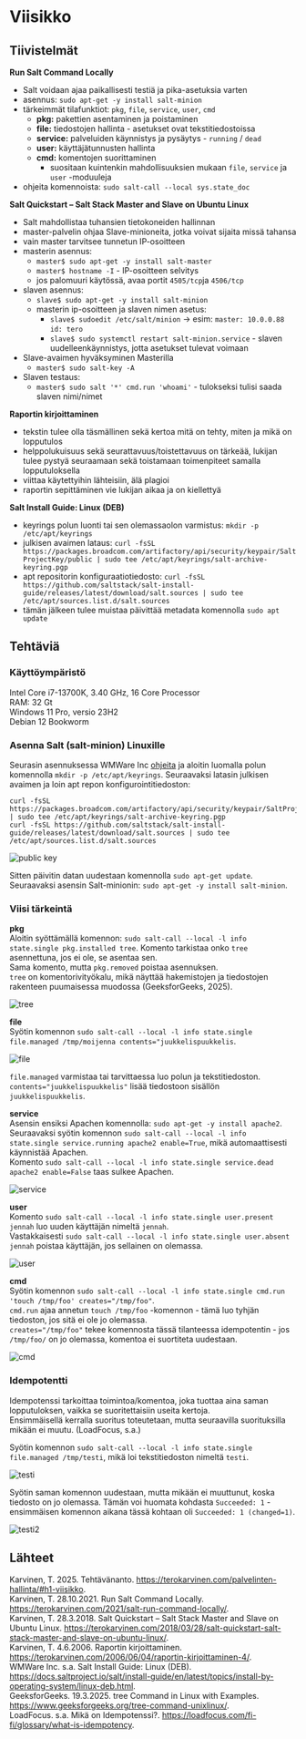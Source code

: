 # Viisikko

## Tiivistelmät
**Run Salt Command Locally**
- Salt voidaan ajaa paikallisesti testiä ja pika-asetuksia varten
- asennus: `sudo apt-get -y install salt-minion`
- tärkeimmät tilafunktiot: `pkg`, `file`, `service`, `user`, `cmd`
  - **pkg:** pakettien asentaminen ja poistaminen
  - **file:** tiedostojen hallinta - asetukset ovat tekstitiedostoissa
  - **service:** palveluiden käynnistys ja pysäytys - `running` / `dead`
  - **user:** käyttäjätunnusten hallinta
  - **cmd:** komentojen suorittaminen
    - suositaan kuintenkin mahdollisuuksien mukaan `file`, `service` ja `user` -moduuleja
- ohjeita komennoista: `sudo salt-call --local sys.state_doc`

**Salt Quickstart – Salt Stack Master and Slave on Ubuntu Linux**
- Salt mahdollistaa tuhansien tietokoneiden hallinnan
- master-palvelin ohjaa Slave-minioneita, jotka voivat sijaita missä tahansa
- vain master tarvitsee tunnetun IP-osoitteen
- masterin asennus:
  - `master$ sudo apt-get -y install salt-master`
  - `master$ hostname -I` - IP-osoitteen selvitys
  - jos palomuuri käytössä, avaa portit `4505/tcp`ja `4506/tcp`
- slaven asennus:
  - `slave$ sudo apt-get -y install salt-minion`
  - masterin ip-osoitteen ja slaven nimen asetus:
    - `slave$ sudoedit /etc/salt/minion` -> esim: `master: 10.0.0.88` `id: tero`
    - `slave$ sudo systemctl restart salt-minion.service` - slaven uudelleenkäynnistys, jotta asetukset tulevat voimaan
- Slave-avaimen hyväksyminen Masterilla
  - `master$ sudo salt-key -A`
- Slaven testaus:
  - `master$ sudo salt '*' cmd.run 'whoami'` - tulokseksi tulisi saada slaven nimi/nimet

**Raportin kirjoittaminen**
- tekstin tulee olla täsmällinen sekä kertoa mitä on tehty, miten ja mikä on lopputulos
- helppolukuisuus sekä seurattavuus/toistettavuus on tärkeää, lukijan tulee pystyä seuraamaan sekä toistamaan toimenpiteet samalla lopputuloksella
- viittaa käytettyihin lähteisiin, älä plagioi
- raportin sepittäminen vie lukijan aikaa ja on kiellettyä

**Salt Install Guide: Linux (DEB)**
- keyrings polun luonti tai sen olemassaolon varmistus: `mkdir -p /etc/apt/keyrings`
- julkisen avaimen lataus: `curl -fsSL https://packages.broadcom.com/artifactory/api/security/keypair/SaltProjectKey/public | sudo tee /etc/apt/keyrings/salt-archive-keyring.pgp`
- apt repositorin konfiguraatiotiedosto: `curl -fsSL https://github.com/saltstack/salt-install-guide/releases/latest/download/salt.sources | sudo tee /etc/apt/sources.list.d/salt.sources`
- tämän jälkeen tulee muistaa päivittää metadata komennolla `sudo apt update`


## Tehtäviä
### Käyttöympäristö
Intel Core i7-13700K, 3.40 GHz, 16 Core Processor   
RAM: 32 Gt   
Windows 11 Pro, versio 23H2  
Debian 12 Bookworm

### Asenna Salt (salt-minion) Linuxille
Seurasin asennuksessa WMWare Inc [ohjeita](https://docs.saltproject.io/salt/install-guide/en/latest/topics/install-by-operating-system/linux-deb.html) ja aloitin luomalla polun komennolla `mkdir -p /etc/apt/keyrings`. Seuraavaksi latasin julkisen avaimen ja loin apt repon konfigurointitiedoston: 

    curl -fsSL https://packages.broadcom.com/artifactory/api/security/keypair/SaltProjectKey/public | sudo tee /etc/apt/keyrings/salt-archive-keyring.pgp
    curl -fsSL https://github.com/saltstack/salt-install-guide/releases/latest/download/salt.sources | sudo tee /etc/apt/sources.list.d/salt.sources

![public key](images/h11.png)

Sitten päivitin datan uudestaan komennolla `sudo apt-get update`.  
Seuraavaksi asensin Salt-minionin: `sudo apt-get -y install salt-minion`.  

### Viisi tärkeintä
**pkg**  
Aloitin syöttämällä komennon: `sudo salt-call --local -l info state.single pkg.installed tree`. Komento tarkistaa onko `tree` asennettuna, jos ei ole, se asentaa sen.  
Sama komento, mutta `pkg.removed` poistaa asennuksen.  
`tree` on komentorivityökalu, mikä näyttää hakemistojen ja tiedostojen rakenteen puumaisessa muodossa (GeeksforGeeks, 2025).  

![tree](images/h1tree.png)

**file**  
Syötin komennon `sudo salt-call --local -l info state.single file.managed /tmp/moijenna contents="juukkelispuukkelis`.  

![file](images/h1file.png)

`file.managed` varmistaa tai tarvittaessa luo polun ja tekstitiedoston. `contents="juukkelispuukkelis"` lisää tiedostoon sisällön `juukkelispuukkelis`.  

**service**  
Asensin ensiksi Apachen komennolla: `sudo apt-get -y install apache2`.  
Seuraavaksi syötin komennon `sudo salt-call --local -l info state.single service.running apache2 enable=True`, mikä automaattisesti käynnistää Apachen.  
Komento `sudo salt-call --local -l info state.single service.dead apache2 enable=False` taas sulkee Apachen. 

![service](images/h1service.png)

**user**  
Komento `sudo salt-call --local -l info state.single user.present jennah` luo uuden käyttäjän nimeltä `jennah`.  
Vastakkaisesti `sudo salt-call --local -l info state.single user.absent jennah` poistaa käyttäjän, jos sellainen on olemassa.  

![user](images/h1user.png)

**cmd**  
Syötin komennon `sudo salt-call --local -l info state.single cmd.run 'touch /tmp/foo' creates="/tmp/foo"`.  
`cmd.run` ajaa annetun `touch /tmp/foo` -komennon - tämä luo tyhjän tiedoston, jos sitä ei ole jo olemassa.  
`creates="/tmp/foo"` tekee komennosta tässä tilanteessa idempotentin - jos `/tmp/foo/` on jo olemassa, komentoa ei suortiteta uudestaan.  

![cmd](images/h1cmd.png)

### Idempotentti
Idempotenssi tarkoittaa toimintoa/komentoa, joka tuottaa aina saman lopputuloksen, vaikka se suoritettaisiin useita kertoja.  
Ensimmäisellä kerralla suoritus toteutetaan, mutta seuraavilla suorituksilla mikään ei muutu. (LoadFocus, s.a.)  

Syötin komennon `sudo salt-call --local -l info state.single file.managed /tmp/testi`, mikä loi tekstitiedoston nimeltä `testi`.  

![testi](images/h1testi.png)

Syötin saman komennon uudestaan, mutta mikään ei muuttunut, koska tiedosto on jo olemassa. Tämän voi huomata kohdasta `Succeeded: 1` - ensimmäisen komennon aikana tässä kohtaan oli `Succeeded: 1 (changed=1)`.  


![testi2](images/h1testi2.png)



## Lähteet
Karvinen, T. 2025. Tehtävänanto. https://terokarvinen.com/palvelinten-hallinta/#h1-viisikko.  
Karvinen, T. 28.10.2021. Run Salt Command Locally. https://terokarvinen.com/2021/salt-run-command-locally/.  
Karvinen, T. 28.3.2018. Salt Quickstart – Salt Stack Master and Slave on Ubuntu Linux. https://terokarvinen.com/2018/03/28/salt-quickstart-salt-stack-master-and-slave-on-ubuntu-linux/.  
Karvinen, T. 4.6.2006. Raportin kirjoittaminen. https://terokarvinen.com/2006/06/04/raportin-kirjoittaminen-4/.  
WMWare Inc. s.a. Salt Install Guide: Linux (DEB). https://docs.saltproject.io/salt/install-guide/en/latest/topics/install-by-operating-system/linux-deb.html.  
GeeksforGeeks. 19.3.2025. tree Command in Linux with Examples. https://www.geeksforgeeks.org/tree-command-unixlinux/.  
LoadFocus. s.a. Mikä on Idempotenssi?. https://loadfocus.com/fi-fi/glossary/what-is-idempotency.  
